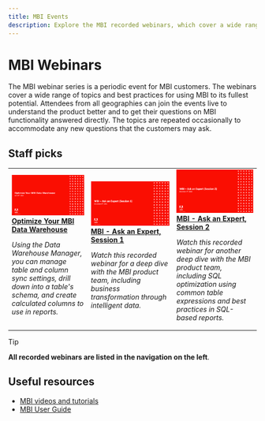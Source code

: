 ```yaml
---
title: MBI Events
description: Explore the MBI recorded webinars, which cover a wide range of topics and best practices for using MBI to its fullest potential.
---
```

# MBI Webinars

The MBI webinar series is a periodic event for MBI customers. The webinars cover a wide range of topics and best practices for using MBI to its fullest potential.
Attendees from all geographies can join the events live to understand the product better and to get their questions on MBI functionality answered directly.
The topics are repeated occasionally to accommodate any new questions that the customers may ask.

## Staff picks

<table>
<tr>
  <td>
    <a href="https://experienceleague.adobe.com/docs/commerce-events/events/mbi/2021/optimize-data-warehouse.html">
      <img alt="Optimize Your MBI Data Warehouse" src="./assets/optimize-data-warehouse.png" />
    </a>
     <div>
      <a href="https://experienceleague.adobe.com/docs/commerce-events/events/mbi/2021/optimize-data-warehouse.html">
        <strong>Optimize Your MBI Data Warehouse</strong>
      </a>
    </div>
    <p>
    <em>Using the Data Warehouse Manager, you can manage table and column sync settings, drill down into a table's schema, and create calculated columns to use in reports.</em>
    <p>
  </td>
  <td>
    <a href="https://experienceleague.adobe.com/docs/commerce-events/events/mbi/2021/ask-expert.html?lang=en#session-1">
      <img alt="MBI - Ask an Expert, session 1" src="./assets/ask-expert-1.png" />
    </a>
     <div>
      <a href="https://experienceleague.adobe.com/docs/commerce-events/events/mbi/2021/ask-expert.html?lang=en#session-1">
        <strong>MBI - Ask an Expert, Session 1</strong>
      </a>
    </div>
    <p>
    <em>Watch this recorded webinar for a deep dive with the MBI product team, including business transformation through intelligent data.</em>
    <p>
  </td>
  <td>
    <a href="https://experienceleague.adobe.com/docs/commerce-events/events/mbi/2021/ask-expert.html?lang=en#session-2">
      <img alt="MBI - Ask an Expert, session 2" src="./assets/ask-expert-2.png" />
    </a>
     <div>
      <a href="https://experienceleague.adobe.com/docs/commerce-events/events/mbi/2021/ask-expert.html?lang=en#session-2">
        <strong>MBI - Ask an Expert, Session 2</strong>
      </a>
    </div>
    <p>
    <em>Watch this recorded webinar for another deep dive with the MBI product team, including SQL optimization using common table expressions and best practices in SQL-based reports.</em>
    <p>
  </td>
</tr>
</table>

>[!TIP]
>
>**All recorded webinars are listed in the navigation on the left**.

## Useful resources

- [MBI videos and tutorials](https://experienceleague.adobe.com/docs/commerce-learn/tutorials/mbi/filter-sets.html)
- [MBI User Guide](https://experienceleague.adobe.com/docs/commerce-business-intelligence/mbi/guide-overview.html)
